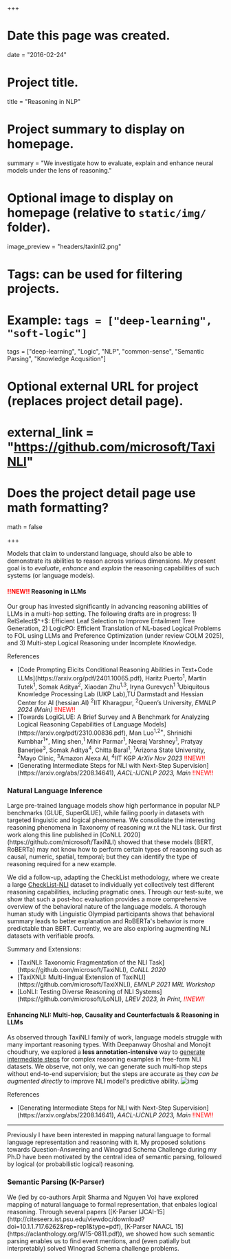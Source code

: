 +++
# Date this page was created.
date = "2016-02-24"

# Project title.
title = "Reasoning in NLP"

# Project summary to display on homepage.
summary = "We investigate how to evaluate, explain and enhance neural models under the lens of reasoning."

# Optional image to display on homepage (relative to `static/img/` folder).
image_preview = "headers/taxinli2.png"

# Tags: can be used for filtering projects.
# Example: `tags = ["deep-learning", "soft-logic"]`
tags = ["deep-learning", "Logic", "NLP", "common-sense", "Semantic Parsing", "Knowledge Acqusition"]

# Optional external URL for project (replaces project detail page).
# external_link = "https://github.com/microsoft/TaxiNLI"

# Does the project detail page use math formatting?
math = false

+++

Models that claim to understand language, should also be able to demonstrate its abilities to reason across various dimensions. My present goal is to *evaluate*, *enhance* and *explain* the reasoning capabilities of such systems (or language models).

<h4> <span style="color:red">!!NEW!!</span> Reasoning in LLMs </h4>
Our group has invested significantly in advancing reasoning abilities of LLMs in a multi-hop setting. The following drafts are in progress: 1) RelSelect$^+$: Efficient Leaf Selection to Improve Entailment Tree Generation, 2) LogicPO: Efficient Translation of NL-based Logical Problems to FOL using LLMs and Preference Optimization (under review COLM 2025), and 3) Multi-step Logical Reasoning under Incomplete Knowledge.

References
<ul>
<li> [Code Prompting Elicits Conditional Reasoning Abilities
in Text+Code LLMs](https://arxiv.org/pdf/2401.10065.pdf),  Haritz Puerto<sup>1</sup>, Martin Tutek<sup>1</sup>, Somak Aditya<sup>2</sup>, Xiaodan Zhu<sup>1,3</sup>, Iryna Gurevych<sup>1</sup>
<sup>1</sup>Ubiquitous Knowledge Processing Lab (UKP Lab),TU Darmstadt and Hessian Center for AI (hessian.AI)
<sup>2</sup>IIT Kharagpur, <sup>2</sup>Queen’s University, <em>EMNLP 2024 (Main)</em> <span style="color:red">!!NEW!!</span>
</li>
<li> [Towards LogiGLUE: A Brief Survey and A Benchmark for Analyzing
Logical Reasoning Capabilities of Language Models](https://arxiv.org/pdf/2310.00836.pdf), Man Luo<sup>1,2*</sup>,  Shrinidhi Kumbhar<sup>1*</sup>, Ming shen,<sup>1</sup> Mihir Parmar<sup>1</sup>, Neeraj Varshney<sup>1</sup>, Pratyay Banerjee<sup>3</sup>, Somak Aditya<sup>4</sup>, Chitta Baral<sup>1</sup>, <sup>1</sup>Arizona State University, <sup>2</sup>Mayo Clinic, <sup>3</sup>Amazon Alexa AI, <sup>4</sup>IIT KGP <em>ArXiv Nov 2023</em> <span style="color:red">!!NEW!!</span>
</li>
<li> [Generating Intermediate Steps for NLI with Next-Step Supervision](https://arxiv.org/abs/2208.14641), <em>AACL-IJCNLP 2023, Main</em> <span style="color:red">!!NEW!!</span>
</li>
</ul>

<h3> Natural Language Inference </h3>
Large pre-trained language models show high performance in popular NLP benchmarks (GLUE, SuperGLUE), while failing poorly in datasets with targeted linguistic and logical phenomena. We consolidate the interesting reasoning phenomena
in Taxonomy of reasoning w.r.t the NLI task. Our first work along this line published in [CoNLL 2020](https://github.com/microsoft/TaxiNLI) showed that these models (BERT, RoBERTa) may not know how to perform certain types of reasoning such as causal, numeric, spatial, temporal; but they can identify the type of reasoning required for a new example. 

We did a follow-up, adapting the CheckList methodology, where we create a large [CheckList-NLI](https://github.com/microsoft/LoNLI) dataset to individually yet collectively test different reasoning capabilities, including pragmatic ones. Through our test-suite, we show that such a post-hoc evaluation provides a more comprehensive overview of the behavioral nature of the language models. A thorough human study with Linguistic Olympiad participants shows that behavioral summary leads to better explanation and RoBERTa's behavior is more predictable than BERT. Currently, we are also exploring augmenting NLI datasets with verifiable proofs.

Summary and Extensions:
<ul> 
<li> [TaxiNLI: Taxonomic Fragmentation of the NLI Task](https://github.com/microsoft/TaxiNLI), <em>CoNLL 2020</em>
</li>
<li> [TaxiXNLI: Multi-lingual Extension of TaxiNLI](https://github.com/microsoft/TaxiXNLI), <em>EMNLP 2021 MRL Workshop</em>
</li>
<li> [LoNLI: Testing Diverse Reasoning of NLI Systems](https://github.com/microsoft/LoNLI), <em>LREV 2023, In Print, <span style="color:red">!!NEW!!</span></em>
</li>

</ul>

<div>
<h4> Enhancing NLI: Multi-hop, Causality and Counterfactuals & Reasoning in LLMs </h4>
As observed through TaxiNLI family of work, language models struggle with many important reasoning types. With Deepanway Ghoshal and Monojit choudhury, we explored a <b>less annotation-intensive</b> way to <a href=https://arxiv.org/abs/2208.14641">generate intermediate steps</a> for complex reasoning examples in free-form NLI datasets. We observe, not only, we can generate such multi-hop steps without end-to-end supervision; but the steps are accurate as they <em>can be augmented directly</em> to improve NLI model's predictive ability. 


<img src="/project/prooftypes.png" alt="img"/>
</div>

References
<ul>
<li> [Generating Intermediate Steps for NLI with Next-Step Supervision](https://arxiv.org/abs/2208.14641), <em>AACL-IJCNLP 2023, Main</em> <span style="color:red">!!NEW!!</span>
</li>
</ul>



<hr style="width:100%;text-align:left;margin-left:0">

Previously I have been interested in mapping natural language to formal language representation and reasoning with it. My proposed solutions towards Question-Answering and Winograd Schema Challenge during my Ph.D have been motivated by the central idea of semantic parsing, followed by logical (or probabilistic logical) reasoning.



<h3> Semantic Parsing (K-Parser) </h3>
We (led by co-authors Arpit Sharma and Nguyen Vo) have explored mapping of natural language to formal representation, that enbales logical reasoning. Through several papers ([K-Parser IJCAI-15](http://citeseerx.ist.psu.edu/viewdoc/download?doi=10.1.1.717.6262&rep=rep1&type=pdf), [K-Parser NAACL 15](https://aclanthology.org/W15-0811.pdf)), we showed how such semantic parsing enables us to find event mentions, and (even patially but interpretably) solved Winograd Schema challenge problems.

<!-- <div>
<div id="References" align="left" style="width: 100%; overflow-y: hidden;" class="wcustomhtml"><h3 style="margin-bottom:0px;">References</h3>
<hr style="float: center"></div>
</div>
<ul>
<li>
Ishan Tarunesh, Somak Aditya, Monojit Choudhury. Trusting RoBERTa over BERT: Insights from CheckListing the Natural Language Inference Task. Arxiv 2015. 
</li><li>
Pratik Joshi*, Somak Aditya*, Aalok Sathe*, Monojit Choudhury. TaxiNLI: Taking a Ride up the NLU Hill. CoNLL 2020.
</li><li>
Arpit Sharma, Somak Aditya, Vo Nguyen and Chitta Baral. Towards Addressing the Winograd Schema Challenge - Building and Using a Semantic Parser and a Knowledge Hunting Module. IJCAI 2015.
</li><li>
Somak Aditya, Chitta Baral, Nguyen Ha Vo, Joohyung Lee, Jieping Ye, Zaw Naung, Barry Lumpkin, Jenny Hastings, Richard Scherl, Dawn M. Sweet, Daniela Inclezan. Recognizing Social Constructs from Textual Conversation. HLT-NAACL 2015.
</li><li>
Arpit Sharma, Nguyen H. Vo, Somak Aditya and Chitta Baral. Identifying Various Kinds of Event Mentions in K-Parser Output The 3rd Workshop on EVENTS: Definition, Detection, Coreference, and Representation. HLT-NAACL 2015.
</li>
</ul> -->



